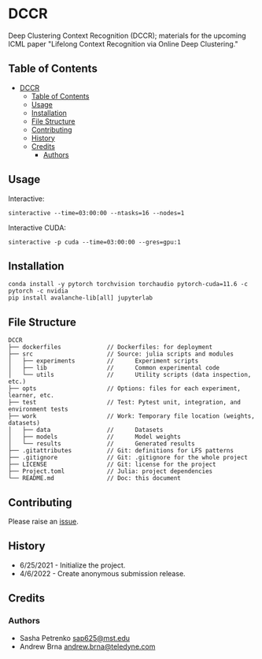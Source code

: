 # DCCR

Deep Clustering Context Recognition (DCCR); materials for the upcoming ICML paper "Lifelong Context Recognition via Online Deep Clustering."

[issues-url]: https://github.com/AP6YC/DCCR/issues

## Table of Contents

- [DCCR](#dccr)
  - [Table of Contents](#table-of-contents)
  - [Usage](#usage)
  - [Installation](#installation)
  - [File Structure](#file-structure)
  - [Contributing](#contributing)
  - [History](#history)
  - [Credits](#credits)
    - [Authors](#authors)

## Usage

Interactive:

```shell
sinteractive --time=03:00:00 --ntasks=16 --nodes=1
```

Interactive CUDA:

```shell
sinteractive -p cuda --time=03:00:00 --gres=gpu:1
```

## Installation

```shell
conda install -y pytorch torchvision torchaudio pytorch-cuda=11.6 -c pytorch -c nvidia
pip install avalanche-lib[all] jupyterlab
```

## File Structure

```
DCCR
├── dockerfiles             // Dockerfiles: for deployment
├── src                     // Source: julia scripts and modules
│   ├── experiments         //      Experiment scripts
│   ├── lib                 //      Common experimental code
│   └── utils               //      Utility scripts (data inspection, etc.)
├── opts                    // Options: files for each experiment, learner, etc.
├── test                    // Test: Pytest unit, integration, and environment tests
├── work                    // Work: Temporary file location (weights, datasets)
│   ├── data                //      Datasets
│   ├── models              //      Model weights
│   └── results             //      Generated results
├── .gitattributes          // Git: definitions for LFS patterns
├── .gitignore              // Git: .gitignore for the whole project
├── LICENSE                 // Git: license for the project
├── Project.toml            // Julia: project dependencies
└── README.md               // Doc: this document
```

## Contributing

Please raise an [issue][issues-url].

## History

- 6/25/2021 - Initialize the project.
- 4/6/2022 - Create anonymous submission release.

## Credits

### Authors

- Sasha Petrenko <sap625@mst.edu>
- Andrew Brna <andrew.brna@teledyne.com>
